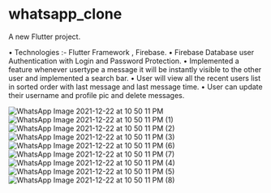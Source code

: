 # whatsapp_clone

A new Flutter project.

• Technologies :- Flutter Framework , Firebase.
• Firebase Database user Authentication with Login and Password
Protection.
• Implemented a feature whenever usertype a message it will be instantly
visible to the other user and implemented a search bar.
• User will view all the recent users list in sorted order with last message
and last message time.
• User can update their username and profile pic and delete messages.


![WhatsApp Image 2021-12-22 at 10 50 11 PM](https://user-images.githubusercontent.com/79446374/147131136-bbff09bb-2d27-48ef-80fa-574e2b169e45.jpeg)
![WhatsApp Image 2021-12-22 at 10 50 11 PM (1)](https://user-images.githubusercontent.com/79446374/147131221-75f84fa6-34ed-4e9f-9ba3-01c5f3c2efd8.jpeg)
![WhatsApp Image 2021-12-22 at 10 50 11 PM (2)](https://user-images.githubusercontent.com/79446374/147131293-39784058-d10d-47a4-9dc4-9a673fa123c7.jpeg)
![WhatsApp Image 2021-12-22 at 10 50 11 PM (3)](https://user-images.githubusercontent.com/79446374/147131346-12029552-21bd-4274-a6e2-18876bf05017.jpeg)
![WhatsApp Image 2021-12-22 at 10 50 11 PM (6)](https://user-images.githubusercontent.com/79446374/147131554-660ed895-46bc-4320-af9d-29c2d8fa6799.jpeg)
![WhatsApp Image 2021-12-22 at 10 50 11 PM (7)](https://user-images.githubusercontent.com/79446374/147131642-f42acf29-20ca-4a45-a527-ae8250c16ed7.jpeg)
![WhatsApp Image 2021-12-22 at 10 50 11 PM (4)](https://user-images.githubusercontent.com/79446374/147131427-cfc30820-c752-41c9-981f-eae3c4b0a23c.jpeg)
![WhatsApp Image 2021-12-22 at 10 50 11 PM (5)](https://user-images.githubusercontent.com/79446374/147131459-94b86321-efb4-4beb-8cf6-9739e4c4f160.jpeg)
![WhatsApp Image 2021-12-22 at 10 50 11 PM (8)](https://user-images.githubusercontent.com/79446374/147131772-5a7acd18-c0ac-498c-a796-08c358314fd3.jpeg)
